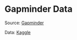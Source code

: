 # Gapminder Data

Source: [Gapminder](https://www.gapminder.org/data/)

Data: [Kaggle](https://www.kaggle.com/tklimonova/gapminder-datacamp-2007)